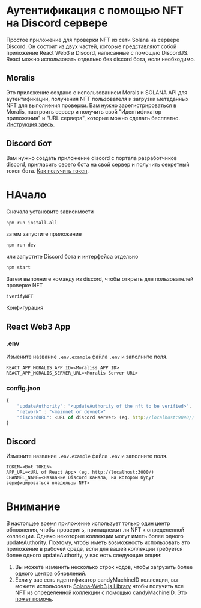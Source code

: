 # Аутентификация с помощью NFT на Discord сервере

Простое приложение для проверки NFT из сети Solana на сервере Discord. Он состоит из двух частей, которые представляют собой приложение React Web3 и Discord, написанные с помощью DiscordJS. React можно использовать отдельно без discord бота, если необходимо.

## Moralis
Это приложение создано с использованием Morals и SOLANA API для аутентификации, получения NFT пользователя и загрузки метаданных NFT для выполнения проверки. Вам нужно зарегистрироваться в Moralis, настроить сервер и получить свой "Идентификатор приложения" и "URL сервера", которые можно сделать бесплатно. [Инструкция здесь](https://docs.moralis.io/moralis-server/getting-started/create-a-moralis-server).

## Discord бот
Вам нужно создать приложение discord с портала разработчиков discord, пригласить своего бота на свой сервер и получить секретный токен бота. [Как получить токен](https://techbriefly.com/2021/12/30/how-to-get-a-discord-bot-token/).

# НАчало

Сначала установите зависимости
```javascript
npm run install-all
```
затем запустите приложение
```javascript
npm run dev
```
или запустите Discord бота и интерфейса отдельно
```javascript
npm start
```
Затем выполните команду из discord, чтобы открыть для пользователей проверкe NFT
```
!verifyNFT
```

Конфигурация

## React Web3 App
### .env
Измените название `.env.example` файла `.env` и заполните поля.
```
REACT_APP_MORALIS_APP_ID=<Moraliss APP_ID>
REACT_APP_MORALIS_SERVER_URL=<Moralis Server URL>
```
### config.json
```javascript
{
    "updateAuthority": "<updateAuthority of the nft to be verified>",
    "network" : "<mainnet or devnet>"
    "discordURL": <URL of discord server> (eg. http://localhost:9090/)
}
``` 


## Discord
Измените название `.env.example` файла `.env` и заполните поля.
```
TOKEN=<Bot TOKEN>
APP_URL=<URL of React App> (eg. http://localhost:3000/)
CHANNEL_NAME=<Название Discord канала, на котором будут верифицироваться владельцы NFT>
```
# Внимание
В настоящее время приложение использует только один центр обновления, чтобы проверить, принадлежит ли NFT к определенной коллекции. Однако некоторые коллекции могут иметь более одного updateAuthority. Поэтому, чтобы иметь возможность использовать это приложение в рабочей среде, если для вашей коллекции требуется более одного updateAuthority, у вас есть следующие опции:

1) Вы можете изменить несколько строк кодов, чтобы загрузить более одного центра обновлений.
2) Если у вас есть идентификатор candyMachineID коллекции, вы можете использовать [Solana-Web3.js Library](https://docs.solana.com/developing/clients/javascript-api) чтобы получить все NFT из определенной коллекции с помощью candyMachineID. [Это пожет помочь](https://stackoverflow.com/questions/70597753/how-to-find-all-nfts-minted-from-a-v2-candy-machine/70601874#70601874).
